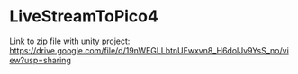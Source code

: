 # LiveStreamToPico4


Link to zip file with unity project: https://drive.google.com/file/d/19nWEGLLbtnUFwxvn8_H6dolJv9YsS_no/view?usp=sharing
